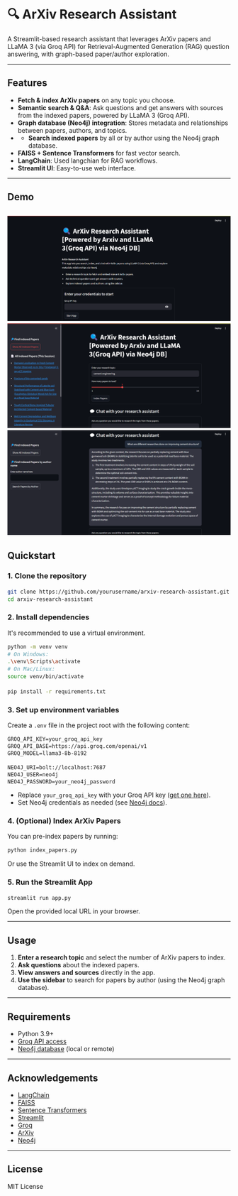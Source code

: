 # 🔍 ArXiv Research Assistant

A Streamlit-based research assistant that leverages ArXiv papers and LLaMA 3 (via Groq API) for Retrieval-Augmented Generation (RAG) question answering, with graph-based paper/author exploration.

---

## Features

- **Fetch & index ArXiv papers** on any topic you choose.
- **Semantic search & Q&A**: Ask questions and get answers with sources from the indexed papers, powered by LLaMA 3 (Groq API).
- **Graph database (Neo4j) integration**: Stores metadata and relationships between papers, authors, and topics.
- - **Search indexed papers** by all or by author using the Neo4j graph database.
- **FAISS + Sentence Transformers** for fast vector search.
- **LangChain**: Used langchian for RAG workflows.
- **Streamlit UI**: Easy-to-use web interface.

---

## Demo

![demo-screenshot-9](static/demo0.png)
![demo-screenshot-1](static/demo1.png)
![demo-screenshot-2](static/demo2.png)
---
## Quickstart

### 1. Clone the repository

```bash
git clone https://github.com/yourusername/arxiv-research-assistant.git
cd arxiv-research-assistant
```

### 2. Install dependencies

It's recommended to use a virtual environment.

```bash
python -m venv venv
# On Windows:
.\venv\Scripts\activate
# On Mac/Linux:
source venv/bin/activate

pip install -r requirements.txt
```

### 3. Set up environment variables

Create a `.env` file in the project root with the following content:

```
GROQ_API_KEY=your_groq_api_key
GROQ_API_BASE=https://api.groq.com/openai/v1
GROQ_MODEL=llama3-8b-8192

NEO4J_URI=bolt://localhost:7687
NEO4J_USER=neo4j
NEO4J_PASSWORD=your_neo4j_password
```

- Replace `your_groq_api_key` with your Groq API key ([get one here](https://console.groq.com/)).
- Set Neo4j credentials as needed (see [Neo4j docs](https://neo4j.com/docs/)).

### 4. (Optional) Index ArXiv Papers

You can pre-index papers by running:

```bash
python index_papers.py
```

Or use the Streamlit UI to index on demand.

### 5. Run the Streamlit App

```bash
streamlit run app.py
```

Open the provided local URL in your browser.

---

## Usage

1. **Enter a research topic** and select the number of ArXiv papers to index.
2. **Ask questions** about the indexed papers.
3. **View answers and sources** directly in the app.
4. **Use the sidebar** to search for papers by author (using the Neo4j graph database).

---

## Requirements

- Python 3.9+
- [Groq API access](https://console.groq.com/)
- [Neo4j database](https://neo4j.com/) (local or remote)

---
## Acknowledgements

- [LangChain](https://github.com/langchain-ai/langchain)
- [FAISS](https://github.com/facebookresearch/faiss)
- [Sentence Transformers](https://www.sbert.net/)
- [Streamlit](https://streamlit.io/)
- [Groq](https://groq.com/)
- [ArXiv](https://arxiv.org/)
- [Neo4j](https://neo4j.com/)

---
## License

MIT License


